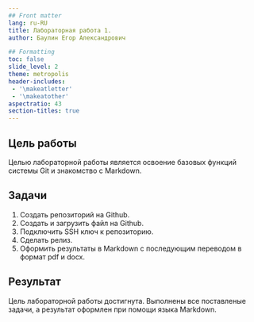 ```yaml
---
## Front matter
lang: ru-RU
title: Лабораторная работа 1.
author:	Баулин Егор Александрович

## Formatting
toc: false
slide_level: 2
theme: metropolis
header-includes: 
 - '\makeatletter'
 - '\makeatother'
aspectratio: 43
section-titles: true
---
```


## Цель работы
Целью лабораторной работы является освоение базовых функций системы Git и знакомство с Markdown.

## Задачи
1. Создать репозиторий на Github.
2. Создать и загрузить файл на Github. 
3. Подключить SSH ключ к репозиторию.
4. Сделать релиз.
5. Оформить результаты в Markdown с последующим переводом в формат pdf и docx. 

## Результат
Цель лабораторной работы достигнута. Выполнены все поставленые задачи, а результат оформлен при помощи языка Markdown. 



